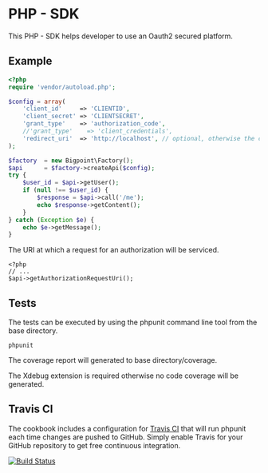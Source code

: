 PHP - SDK
=========

This PHP - SDK helps developer to use an Oauth2 secured platform.

Example
-------

```php
<?php
require 'vendor/autoload.php';

$config = array(
    'client_id'     => 'CLIENTID',
    'client_secret' => 'CLIENTSECRET',
    'grant_type'    => 'authorization_code',
    //'grant_type'    => 'client_credentials',
    'redirect_uri'  => 'http://localhost', // optional, otherwise the current URI will used
);

$factory  = new Bigpoint\Factory();
$api      = $factory->createApi($config);
try {
    $user_id = $api->getUser();
    if (null !== $user_id) {
        $response = $api->call('/me');
        echo $response->getContent();
    }
} catch (Exception $e) {
    echo $e->getMessage();
}

```

The URI at which a request for an authorization will be serviced.

```
<?php
// ...
$api->getAuthorizationRequestUri();
```

Tests
-----

The tests can be executed by using the phpunit command line tool from the base directory.

```
phpunit
```

The coverage report will generated to base directory/coverage.

The Xdebug extension is required otherwise no code coverage will be generated.

Travis CI
---------

The cookbook includes a configuration for [Travis CI](https://travis-ci.org) that
will run phpunit each time changes are pushed to GitHub. Simply enable Travis
for your GitHub repository to get free continuous integration.

[![Build Status](https://api.travis-ci.org/Bigpoint/platform-php-sdk.png)](https://travis-ci.org/Bigpoint/platform-php-sdk)
